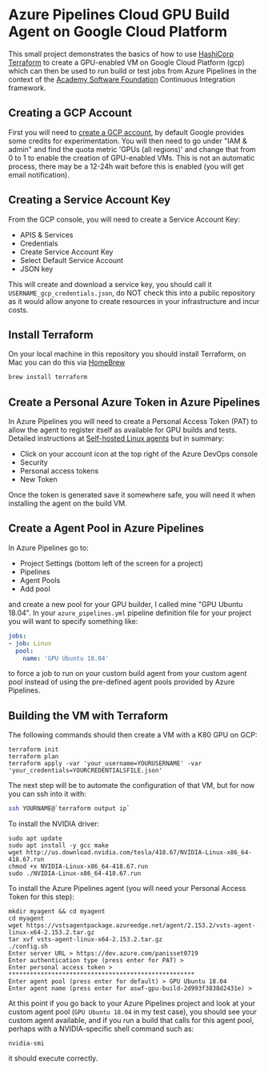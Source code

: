 # Azure Pipelines Cloud GPU Build Agent on Google Cloud Platform

This small project demonstrates the basics of how to use [HashiCorp Terraform](https://terraform.io) to create a GPU-enabled VM on Google Cloud Platform (gcp) which can then be used to run build or test jobs from Azure Pipelines in the context of the [Academy Software Foundation](https://aswf.io) Continuous Integration framework.

## Creating a GCP Account

First you will need to [create a GCP account](https://console.cloud.google.com), by default Google provides some credits for experimentation. You will then need to go under "IAM & admin" and find the quota metric 'GPUs (all regions)' and change that from 0 to 1 to enable the creation of GPU-enabled VMs. This is not an automatic process, there may be a 12-24h wait before this is enabled (you will get email notification).

## Creating a Service Account Key

From the GCP console, you will need to create a Service Account Key:

- APIS & Services
- Credentials
- Create Service Account Key
- Select Default Service Account
- JSON key

This will create and download a service key, you should call it `USERNAME_gcp_credentials.json`, do NOT check this into a public repository as it would allow anyone to create resources in your infrastructure and incur costs.

## Install Terraform

On your local machine in this repository you should install Terraform, on Mac you can do this via [HomeBrew](https://brew.sh/)

```bash
brew install terraform
```
## Create a Personal Azure Token in Azure Pipelines

In Azure Pipelines you will need to create a Personal Access Token (PAT) to allow the agent to register itself as available for GPU builds and tests. Detailed instructions at [Self-hosted Linux agents](https://docs.microsoft.com/en-us/azure/devops/pipelines/agents/v2-linux?view=azure-devops) but in summary:

- Click on your account icon at the top right of the Azure DevOps console
- Security
- Personal access tokens
- New Token

Once the token is generated save it somewhere safe, you will need it when installing the agent on the build VM.

## Create a Agent Pool in Azure Pipelines

In Azure Pipelines go to:

- Project Settings (bottom left of the screen for a project)
- Pipelines
- Agent Pools
- Add pool

and create a new pool for your GPU builder, I called mine "GPU Ubuntu 18.04". In your `azure_pipelines.yml` pipeline definition file for your project you will want to specify something like:

```yaml
jobs:
- job: Linux
  pool:
    name: 'GPU Ubuntu 18.04'
```

to force a job to run on your custom build agent from your custom agent pool instead of using the pre-defined agent pools provided by Azure Pipelines.


## Building the VM with Terraform

The following commands should then create a VM with a K80 GPU on GCP:

```shell
terraform init
terraform plan
terraform apply -var 'your_username=YOURUSERNAME' -var 'your_credentials=YOURCREDENTIALSFILE.json'
```

The next step will be to automate the configuration of that VM, but for now you can ssh into it with:

```bash
ssh YOURNAME@`terraform output ip`
```

To install the NVIDIA driver:

```
sudo apt update
sudo apt install -y gcc make
wget http://us.download.nvidia.com/tesla/418.67/NVIDIA-Linux-x86_64-418.67.run
chmod +x NVIDIA-Linux-x86_64-418.67.run
sudo ./NVIDIA-Linux-x86_64-418.67.run
```

To install the Azure Pipelines agent (you will need your Personal Access Token for this step):

```
mkdir myagent && cd myagent
cd myagent
wget https://vstsagentpackage.azureedge.net/agent/2.153.2/vsts-agent-linux-x64-2.153.2.tar.gz
tar xvf vsts-agent-linux-x64-2.153.2.tar.gz
./config.sh
Enter server URL > https://dev.azure.com/panisset0719
Enter authentication type (press enter for PAT) >
Enter personal access token > ****************************************************
Enter agent pool (press enter for default) > GPU Ubuntu 18.04
Enter agent name (press enter for aswf-gpu-build-2d993f3838d2431e) >
```

At this point if you go back to your Azure Pipelines project and look at your custom agent pool (`GPU Ubuntu 18.04` in my test case), you should see your custom agent available, and if you run a build that calls for this agent pool, perhaps with a NVIDIA-specific shell command such as:

```shell
nvidia-smi
```

it should execute correctly.




